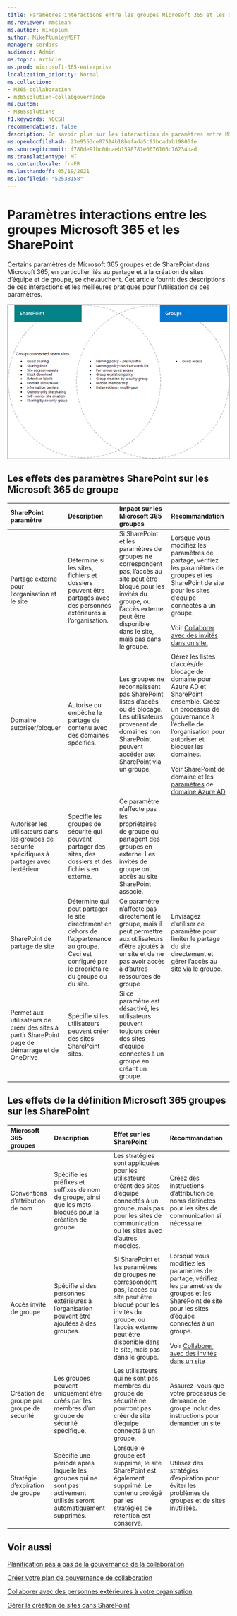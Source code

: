 ```yaml
---
title: Paramètres interactions entre les groupes Microsoft 365 et les SharePoint
ms.reviewer: mmclean
ms.author: mikeplum
author: MikePlumleyMSFT
manager: serdars
audience: Admin
ms.topic: article
ms.prod: microsoft-365-enterprise
localization_priority: Normal
ms.collection:
- M365-collaboration
- m365solution-collabgovernance
ms.custom:
- M365solutions
f1.keywords: NOCSH
recommendations: false
description: En savoir plus sur les interactions de paramètres entre Microsoft 365 groupes et SharePoint
ms.openlocfilehash: 23e9553ce07514b18bafada5c93bcadab19806fe
ms.sourcegitcommit: f780de91bc00caeb1598781e0076106c76234bad
ms.translationtype: MT
ms.contentlocale: fr-FR
ms.lasthandoff: 05/19/2021
ms.locfileid: "52538158"
---
```

# <a name="settings-interactions-between-microsoft-365-groups-and-sharepoint"></a>Paramètres interactions entre les groupes Microsoft 365 et les SharePoint

Certains paramètres de Microsoft 365 groupes et de SharePoint dans Microsoft 365, en particulier liés au partage et à la création de sites d’équipe et de groupe, se chevauchent. Cet article fournit des descriptions de ces interactions et les meilleures pratiques pour l’utilisation de ces paramètres.

![Diagramme de Venn des fonctionnalités SharePoint, Yammer et des groupes](../media/groups-sharepoint-venn.png)

## <a name="the-effects-of-sharepoint-settings-on-microsoft-365-groups"></a>Les effets des paramètres SharePoint sur les Microsoft 365 de groupe

|SharePoint paramètre|Description|Impact sur les Microsoft 365 groupes|Recommandation|
|:-----------------|:----------|:-----------------------------|:-------------|
|Partage externe pour l’organisation et le site|Détermine si les sites, fichiers et dossiers peuvent être partagés avec des personnes extérieures à l’organisation.|Si SharePoint et les paramètres de groupes ne correspondent pas, l’accès au site peut être bloqué pour les invités du groupe, ou l’accès externe peut être disponible dans le site, mais pas dans le groupe.|Lorsque vous modifiez les paramètres de partage, vérifiez les paramètres de groupes et les SharePoint de site pour les sites d’équipe connectés à un groupe.<br><br>Voir [Collaborer avec des invités dans un site.](./collaborate-in-site.md)|
|Domaine autoriser/bloquer|Autorise ou empêche le partage de contenu avec des domaines spécifiés.|Les groupes ne reconnaissent pas SharePoint listes d’accès ou de blocage. Les utilisateurs provenant de domaines non SharePoint peuvent accéder aux SharePoint via un groupe.|Gérez les listes d’accès/de blocage de domaine pour Azure AD et SharePoint ensemble. Créez un processus de gouvernance à l’échelle de l’organisation pour autoriser et bloquer les domaines.<br><br>Voir SharePoint de domaine et les [paramètres](/sharepoint/restricted-domains-sharing) de [domaine Azure AD](/azure/active-directory/b2b/allow-deny-list)|
|Autoriser les utilisateurs dans les groupes de sécurité spécifiques à partager avec l’extérieur|Spécifie les groupes de sécurité qui peuvent partager des sites, des dossiers et des fichiers en externe.|Ce paramètre n’affecte pas les propriétaires de groupe qui partagent des groupes en externe. Les invités de groupe ont accès au site SharePoint associé.||
|SharePoint de partage de site|Détermine qui peut partager le site directement en dehors de l’appartenance au groupe. Ceci est configuré par le propriétaire du groupe ou du site.|Ce paramètre n’affecte pas directement le groupe, mais il peut permettre aux utilisateurs d’être ajoutés à un site et de ne pas avoir accès à d’autres ressources de groupe|Envisagez d’utiliser ce paramètre pour limiter le partage du site directement et gérer l’accès au site via le groupe.|
|Permet aux utilisateurs de créer des sites à partir SharePoint page de démarrage et de OneDrive|Spécifie si les utilisateurs peuvent créer des sites SharePoint sites.|Si ce paramètre est désactivé, les utilisateurs peuvent toujours créer des sites d’équipe connectés à un groupe en créant un groupe.||

## <a name="the-effects-of-microsoft-365-groups-setting-on-sharepoint"></a>Les effets de la définition Microsoft 365 groupes sur les SharePoint

|Microsoft 365 groupes|Description|Effet sur les SharePoint|Recommandation|
|:---------------------------|:----------|:-------------------|:-------------|
|Conventions d’attribution de nom|Spécifie les préfixes et suffixes de nom de groupe, ainsi que les mots bloqués pour la création de groupe|Les stratégies sont appliquées pour les utilisateurs créant des sites d’équipe connectés à un groupe, mais pas pour les sites de communication ou les sites avec d’autres modèles.|Créez des instructions d’attribution de noms distinctes pour les sites de communication si nécessaire.|
|Accès invité de groupe|Spécifie si des personnes extérieures à l’organisation peuvent être ajoutées à des groupes.|Si SharePoint et les paramètres de groupes ne correspondent pas, l’accès au site peut être bloqué pour les invités du groupe, ou l’accès externe peut être disponible dans le site, mais pas dans le groupe.|Lorsque vous modifiez les paramètres de partage, vérifiez les paramètres de groupes et les SharePoint de site pour les sites d’équipe connectés à un groupe.<br><br>Voir [Collaborer avec des invités dans un site](./collaborate-in-site.md)|
|Création de groupe par groupe de sécurité|Les groupes peuvent uniquement être créés par les membres d’un groupe de sécurité spécifique.|Les utilisateurs qui ne sont pas membres du groupe de sécurité ne pourront pas créer de site d’équipe connecté à un groupe.|Assurez-vous que votre processus de demande de groupe inclut des instructions pour demander un site.|
|Stratégie d’expiration de groupe|Spécifie une période après laquelle les groupes qui ne sont pas activement utilisés seront automatiquement supprimés.|Lorsque le groupe est supprimé, le site SharePoint est également supprimé. Le contenu protégé par les stratégies de rétention est conservé.|Utilisez des stratégies d’expiration pour éviter les problèmes de groupes et de sites inutilisés.|

## <a name="related-topics"></a>Voir aussi

[Planification pas à pas de la gouvernance de la collaboration](collaboration-governance-overview.md#collaboration-governance-planning-step-by-step)

[Créer votre plan de gouvernance de collaboration](collaboration-governance-first.md)

[Collaborer avec des personnes extérieures à votre organisation](./collaborate-with-people-outside-your-organization.md)

[Gérer la création de sites dans SharePoint](/sharepoint/manage-site-creation)
